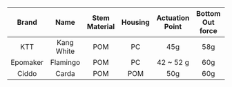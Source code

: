 |  Brand   |    Name    | Stem Material | Housing | Actuation Point | Bottom Out force | Pins | Factory Lubed |
| :------: | :--------: | :-----------: | :-----: | :-------------: | :--------------: | :--: | :-----------: |
|   KTT    | Kang White |      POM      |   PC    |       45g       |       58g        |  3   |      Yes      |
| Epomaker |  Flamingo  |      POM      |   PC    |    42 ~ 52 g    |       60g        |  5   |      Yes      |
|  Ciddo   |   Carda    |      POM      |   POM   |       50g       |       60g        |  5   |      Yes      |
